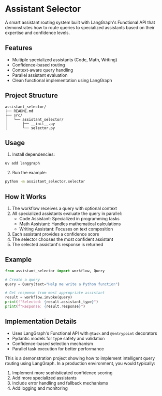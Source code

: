 # Assistant Selector

A smart assistant routing system built with LangGraph's Functional API that demonstrates how to route queries to specialized assistants based on their expertise and confidence levels.

## Features

- Multiple specialized assistants (Code, Math, Writing)
- Confidence-based routing
- Context-aware query handling
- Parallel assistant evaluation
- Clean functional implementation using LangGraph

## Project Structure

```
assistant_selector/
├── README.md
├── src/
│   └── assistant_selector/
│       ├── __init__.py
│       └── selector.py
```

## Usage

1. Install dependencies:
```bash
uv add langgraph
```

2. Run the example:
```bash
python -m assistant_selector.selector
```

## How it Works

1. The workflow receives a query with optional context
2. All specialized assistants evaluate the query in parallel:
   - Code Assistant: Specialized in programming tasks
   - Math Assistant: Handles mathematical calculations
   - Writing Assistant: Focuses on text composition
3. Each assistant provides a confidence score
4. The selector chooses the most confident assistant
5. The selected assistant's response is returned

## Example

```python
from assistant_selector import workflow, Query

# Create a query
query = Query(text="Help me write a Python function")

# Get response from most appropriate assistant
result = workflow.invoke(query)
print(f"Selected: {result.assistant_type}")
print(f"Response: {result.response}")
```

## Implementation Details

- Uses LangGraph's Functional API with `@task` and `@entrypoint` decorators
- Pydantic models for type safety and validation
- Confidence-based selection mechanism
- Parallel task execution for better performance

This is a demonstration project showing how to implement intelligent query routing using LangGraph. In a production environment, you would typically:
1. Implement more sophisticated confidence scoring
2. Add more specialized assistants
3. Include error handling and fallback mechanisms
4. Add logging and monitoring
